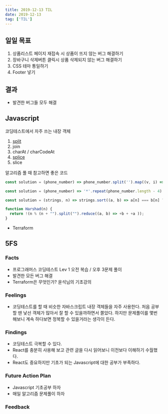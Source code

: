 ```yaml
---
title: 2019-12-13 TIL
date: 2019-12-13
tag: ['TIL']
---
```


## 일일 목표

1. 상품리스트 페이지 재접속 시 상품이 뜨지 않는 버그 해결하기
2. 장바구니 삭제버튼 클릭시 상품 삭제되지 않는 버그 해결하기
3. CSS 테마 통일하기
4. Footer 넣기

## 결과

- 발견한 버그들 모두 해결

## Javascript

코딩테스트에서 자주 쓰는 내장 객체

1. [split](https://developer.mozilla.org/ko/docs/Web/JavaScript/Reference/Global_Objects/String/split)
2. join
3. charAt / charCodeAt
4. [splice](https://developer.mozilla.org/ko/docs/Web/JavaScript/Reference/Global_Objects/Array/splice)
5. slice

알고리즘 풀 때 참고하면 좋은 코드

```javascript
const solution = (phone_number) => phone_number.split('').map((v, i) => i >= (phone_number.length - 4) ? v : '*').join('');

const solution = (phone_number) => '*'.repeat(phone_number.length - 4) + phone_number.slice(-4);
```

```javascript
const solution = (strings, n) => strings.sort((a, b) => a[n] === b[n] ? a.localeCompare(b) : a.charCodeAt(n) - b.charCodeAt(n));
```

```javascript
function Harshad(n) {
  return !(n % (n + "").split("").reduce((a, b) => +b + +a ));
}
```

- Terraform

## 5FS

### Facts

- 프로그래머스 코딩테스트 Lev 1 오전 복습 / 오후 3문제 풀이
- 발견한 모든 버그 해결
- Terraform은 무엇인가? 윤석님의 기초강의

### Feelings

- 코딩테스트를 할 때 비슷한 자바스크립트 내장 객체들을 자주 사용한다. 처음 공부할 땐 낯선 객체가 많아서 잘 할 수 있을까하면서 쫄았다. 하지만 문제풀이를 몇번 해보니 계속 하다보면 정복할 수 있을거라는 생각이 든다.

### Findings

- 코딩테스트 극복할 수 있다.
- React를 충분히 사용해 보고 관련 글을 다시 읽어보니 이전보다 이해하기 수월했다.
- React도 중요하지만 기초가 되는 Javascript에 대한 공부가 부족하다.

### Future Action Plan

- Javascript 기초공부 하자
- 매일 알고리즘 문제풀이 하자

### Feedback
